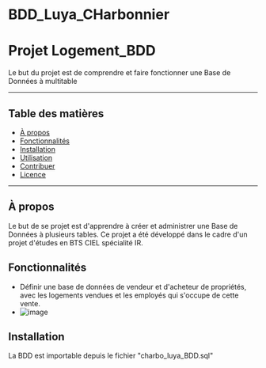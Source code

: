 # BDD_Luya_CHarbonnier

# Projet Logement_BDD

Le but du projet est de comprendre et faire fonctionner une Base de Données à multitable

---

## Table des matières

- [À propos](#à-propos)
- [Fonctionnalités](#fonctionnalités)
- [Installation](#installation)
- [Utilisation](#utilisation)
- [Contribuer](#contribuer)
- [Licence](#licence)

---

## À propos

Le but de se projet est d'apprendre à créer et administrer une Base de Données à plusieurs tables.
Ce projet a été développé dans le cadre d'un projet d'études en BTS CIEL spécialité IR.

## Fonctionnalités

- Définir une base de données de vendeur et d'acheteur de propriétés, avec les logements vendues et les employés qui s'occupe de cette vente.
- ![image](https://github.com/user-attachments/assets/0176326b-d912-48d9-ad46-3c026c5b0ae2)


## Installation
La BDD est importable depuis le fichier "charbo_luya_BDD.sql" 
